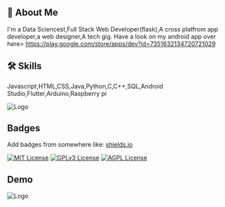 
## 🚀 About Me
I'm a Data Sciencest,Full Stack Web Developer(flask),A cross platfrom app developer,a web designer,A tech gig.
Have a look on my android app over here> https://play.google.com/store/apps/dev?id=7351632134720721029


## 🛠 Skills
Javascript,HTML,CSS,Java,Python,C,C++,SQL,Android Studio,Flutter,Arduino,Raspberry pi


![Logo](https://dev-to-uploads.s3.amazonaws.com/uploads/articles/th5xamgrr6se0x5ro4g6.png)


## Badges

Add badges from somewhere like: [shields.io](https://shields.io/)

[![MIT License](https://img.shields.io/badge/License-MIT-green.svg)](https://choosealicense.com/licenses/mit/)
[![GPLv3 License](https://img.shields.io/badge/License-GPL%20v3-yellow.svg)](https://opensource.org/licenses/)
[![AGPL License](https://img.shields.io/badge/license-AGPL-blue.svg)](http://www.gnu.org/licenses/agpl-3.0)


## Demo

![Logo]("https://giphy.com/embed/tOi4zkAikroTOBV9oy")
